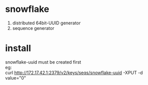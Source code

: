 # snowflake
1. distributed 64bit-UUID generator
2. sequence generator

# install
snowflake-uuid must be created first        
eg:      
curl http://172.17.42.1:2379/v2/keys/seqs/snowflake-uuid -XPUT -d value="0"       
